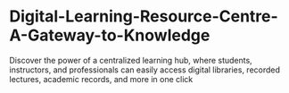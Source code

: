 # Digital-Learning-Resource-Centre-A-Gateway-to-Knowledge
Discover the power of a centralized learning hub, where  students, instructors, and professionals can easily access  digital libraries, recorded lectures, academic records, and  more in one click
